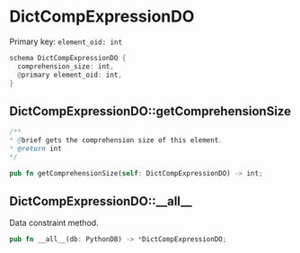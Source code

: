 # DictCompExpressionDO

Primary key: `element_oid: int`

```rust
schema DictCompExpressionDO {
  comprehension_size: int,
  @primary element_oid: int,
}
```
## DictCompExpressionDO::getComprehensionSize

```java
/**
* @brief gets the comprehension size of this element.
* @return int
*/
```
```rust
pub fn getComprehensionSize(self: DictCompExpressionDO) -> int;
```
## DictCompExpressionDO::\_\_all\_\_

Data constraint method.

```rust
pub fn __all__(db: PythonDB) -> *DictCompExpressionDO;
```
